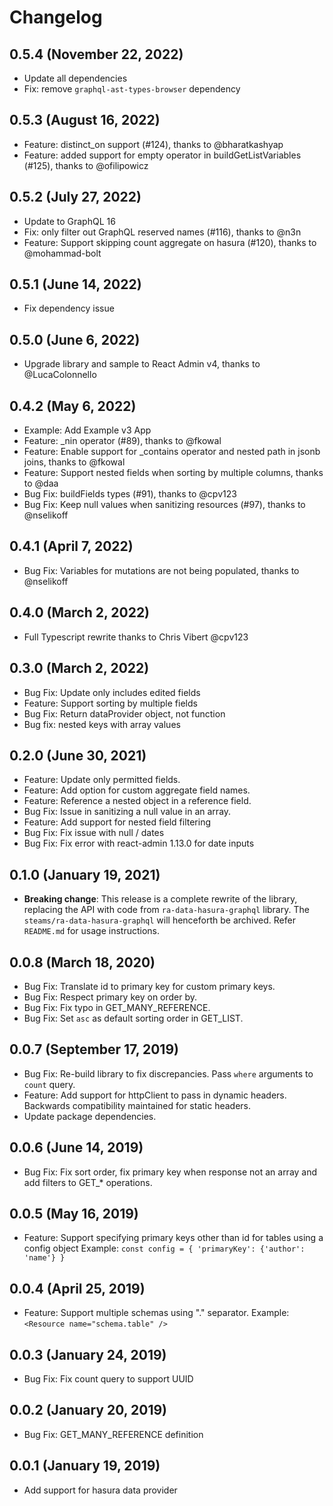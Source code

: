 # Changelog

## 0.5.4 (November 22, 2022)

- Update all dependencies
- Fix: remove `graphql-ast-types-browser` dependency

## 0.5.3 (August 16, 2022)

- Feature: distinct_on support (#124), thanks to @bharatkashyap
- Feature: added support for empty operator in buildGetListVariables (#125), thanks to @ofilipowicz

## 0.5.2 (July 27, 2022)

- Update to GraphQL 16
- Fix: only filter out GraphQL reserved names (#116), thanks to @n3n
- Feature: Support skipping count aggregate on hasura (#120), thanks to @mohammad-bolt

## 0.5.1 (June 14, 2022)

- Fix dependency issue

## 0.5.0 (June 6, 2022)

- Upgrade library and sample to React Admin v4, thanks to @LucaColonnello

## 0.4.2 (May 6, 2022)

- Example: Add Example v3 App
- Feature: \_nin operator (#89), thanks to @fkowal
- Feature: Enable support for \_contains operator and nested path in jsonb joins, thanks to @fkowal
- Feature: Support nested fields when sorting by multiple columns, thanks to @daa
- Bug Fix: buildFields types (#91), thanks to @cpv123
- Bug Fix: Keep null values when sanitizing resources (#97), thanks to @nselikoff

## 0.4.1 (April 7, 2022)

- Bug Fix: Variables for mutations are not being populated, thanks to @nselikoff

## 0.4.0 (March 2, 2022)

- Full Typescript rewrite thanks to Chris Vibert @cpv123

## 0.3.0 (March 2, 2022)

- Bug Fix: Update only includes edited fields
- Feature: Support sorting by multiple fields
- Bug Fix: Return dataProvider object, not function
- Bug fix: nested keys with array values

## 0.2.0 (June 30, 2021)

- Feature: Update only permitted fields.
- Feature: Add option for custom aggregate field names.
- Feature: Reference a nested object in a reference field.
- Bug Fix: Issue in sanitizing a null value in an array.
- Feature: Add support for nested field filtering
- Bug Fix: Fix issue with null / dates
- Bug Fix: Fix error with react-admin 1.13.0 for date inputs

## 0.1.0 (January 19, 2021)

- **Breaking change**: This release is a complete rewrite of the library, replacing the API with code from `ra-data-hasura-graphql` library. The `steams/ra-data-hasura-graphql` will henceforth be archived. Refer `README.md` for usage instructions.

## 0.0.8 (March 18, 2020)

- Bug Fix: Translate id to primary key for custom primary keys.
- Bug Fix: Respect primary key on order by.
- Bug Fix: Fix typo in GET_MANY_REFERENCE.
- Bug Fix: Set `asc` as default sorting order in GET_LIST.

## 0.0.7 (September 17, 2019)

- Bug Fix: Re-build library to fix discrepancies. Pass `where` arguments to `count` query.
- Feature: Add support for httpClient to pass in dynamic headers. Backwards compatibility maintained for static headers.
- Update package dependencies.

## 0.0.6 (June 14, 2019)

- Bug Fix: Fix sort order, fix primary key when response not an array and add filters to GET\_\* operations.

## 0.0.5 (May 16, 2019)

- Feature: Support specifying primary keys other than id for tables using a config object
  Example: `const config = { 'primaryKey': {'author': 'name'} }`

## 0.0.4 (April 25, 2019)

- Feature: Support multiple schemas using "." separator.
  Example: `<Resource name="schema.table" />`

## 0.0.3 (January 24, 2019)

- Bug Fix: Fix count query to support UUID

## 0.0.2 (January 20, 2019)

- Bug Fix: GET_MANY_REFERENCE definition

## 0.0.1 (January 19, 2019)

- Add support for hasura data provider
